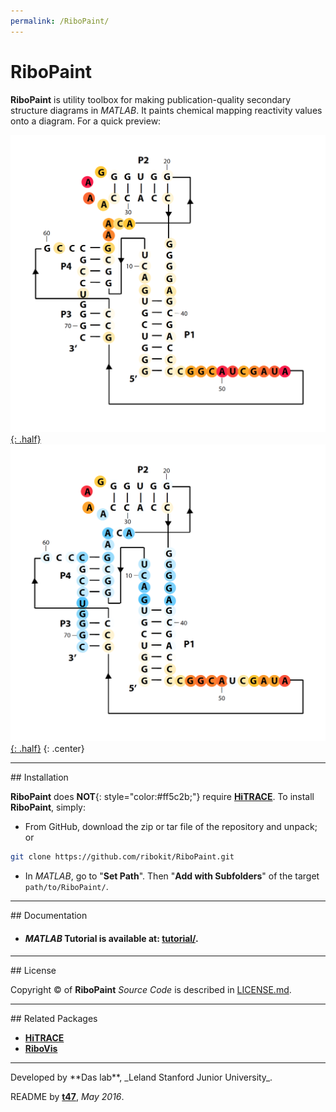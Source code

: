 ```yaml
---
permalink: /RiboPaint/
---
```


# RiboPaint

**RiboPaint** is utility toolbox for making publication-quality secondary structure diagrams in *MATLAB*. It paints chemical mapping reactivity values onto a diagram. For a quick preview:

[![Vectorized Figure plus Final](/repos/ribopaint/res/pfl_clr_plus.png "Vectorized Figure plus Final"){: .half}](https://raw.github.com/ribokit/RiboVis/master/Examples/pfl_clr_plus.png)
[![Vectorized Figure diff Final](/repos/ribopaint/res/pfl_clr_diff.png "Vectorized Figure diff Final"){: .half}](https://raw.github.com/ribokit/RiboVis/master/Examples/pfl_clr_diff.png)
{: .center}

<hr/>
## Installation

**RiboPaint** does **NOT**{: style="color:#ff5c2b;"} require [**HiTRACE**](/HiTRACE). To install **RiboPaint**, simply:

- From GitHub, download the zip or tar file of the repository and unpack; or 

```bash
git clone https://github.com/ribokit/RiboPaint.git
```

- In *MATLAB*, go to "**Set Path**". Then "**Add with Subfolders**" of the target `path/to/RiboPaint/`.


<hr/>
## Documentation

* #### *MATLAB* Tutorial is available at: [**tutorial/**](tutorial/).

<hr/>
## License

Copyright &copy; of **RiboPaint** _Source Code_ is described in [LICENSE.md](https://github.com/ribokit/RiboPaint/blob/master/LICENSE.md).

<hr/>
## Related Packages

* [**HiTRACE**](https://ribokit.github.io/HiTRACE/)
* [**RiboVis**](/RiboVis/)

<hr/>
Developed by **Das lab**, _Leland Stanford Junior University_.

README by [**t47**](http://t47.io/), *May 2016*.

